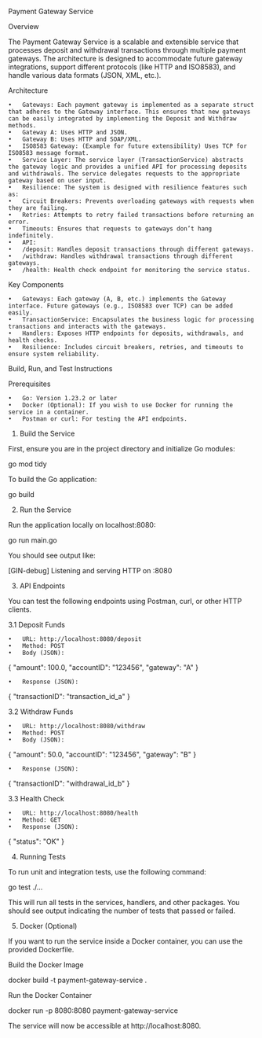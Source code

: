 
Payment Gateway Service

Overview

The Payment Gateway Service is a scalable and extensible service that processes deposit and withdrawal transactions through multiple payment gateways. The architecture is designed to accommodate future gateway integrations, support different protocols (like HTTP and ISO8583), and handle various data formats (JSON, XML, etc.).

Architecture

	•	Gateways: Each payment gateway is implemented as a separate struct that adheres to the Gateway interface. This ensures that new gateways can be easily integrated by implementing the Deposit and Withdraw methods.
	•	Gateway A: Uses HTTP and JSON.
	•	Gateway B: Uses HTTP and SOAP/XML.
	•	ISO8583 Gateway: (Example for future extensibility) Uses TCP for ISO8583 message format.
	•	Service Layer: The service layer (TransactionService) abstracts the gateway logic and provides a unified API for processing deposits and withdrawals. The service delegates requests to the appropriate gateway based on user input.
	•	Resilience: The system is designed with resilience features such as:
	•	Circuit Breakers: Prevents overloading gateways with requests when they are failing.
	•	Retries: Attempts to retry failed transactions before returning an error.
	•	Timeouts: Ensures that requests to gateways don’t hang indefinitely.
	•	API:
	•	/deposit: Handles deposit transactions through different gateways.
	•	/withdraw: Handles withdrawal transactions through different gateways.
	•	/health: Health check endpoint for monitoring the service status.

Key Components

	•	Gateways: Each gateway (A, B, etc.) implements the Gateway interface. Future gateways (e.g., ISO8583 over TCP) can be added easily.
	•	TransactionService: Encapsulates the business logic for processing transactions and interacts with the gateways.
	•	Handlers: Exposes HTTP endpoints for deposits, withdrawals, and health checks.
	•	Resilience: Includes circuit breakers, retries, and timeouts to ensure system reliability.

Build, Run, and Test Instructions

Prerequisites

	•	Go: Version 1.23.2 or later
	•	Docker (Optional): If you wish to use Docker for running the service in a container.
	•	Postman or curl: For testing the API endpoints.

1. Build the Service

First, ensure you are in the project directory and initialize Go modules:

go mod tidy

To build the Go application:

go build

2. Run the Service

Run the application locally on localhost:8080:

go run main.go

You should see output like:

[GIN-debug] Listening and serving HTTP on :8080

3. API Endpoints

You can test the following endpoints using Postman, curl, or other HTTP clients.

3.1 Deposit Funds

	•	URL: http://localhost:8080/deposit
	•	Method: POST
	•	Body (JSON):

{
"amount": 100.0,
"accountID": "123456",
"gateway": "A"
}


	•	Response (JSON):

{
"transactionID": "transaction_id_a"
}



3.2 Withdraw Funds

	•	URL: http://localhost:8080/withdraw
	•	Method: POST
	•	Body (JSON):

{
"amount": 50.0,
"accountID": "123456",
"gateway": "B"
}


	•	Response (JSON):

{
"transactionID": "withdrawal_id_b"
}



3.3 Health Check

	•	URL: http://localhost:8080/health
	•	Method: GET
	•	Response (JSON):

{
"status": "OK"
}



4. Running Tests

To run unit and integration tests, use the following command:

go test ./...

This will run all tests in the services, handlers, and other packages. You should see output indicating the number of tests that passed or failed.

5. Docker (Optional)

If you want to run the service inside a Docker container, you can use the provided Dockerfile.

Build the Docker Image

docker build -t payment-gateway-service .

Run the Docker Container

docker run -p 8080:8080 payment-gateway-service

The service will now be accessible at http://localhost:8080.
